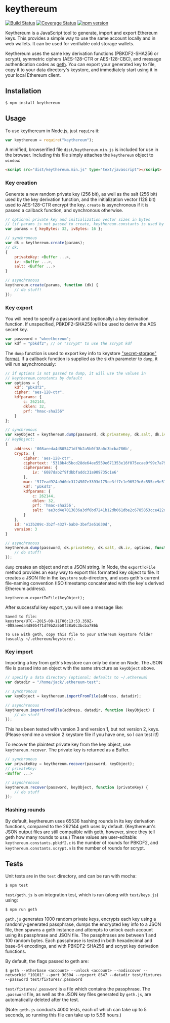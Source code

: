 keythereum
==========

[![Build Status](https://travis-ci.org/ethereumjs/keythereum.svg?branch=master)](https://travis-ci.org/ethereumjs/keythereum)
[![Coverage Status](https://coveralls.io/repos/ethereumjs/keythereum/badge.svg?branch=master&service=github)](https://coveralls.io/github/ethereumjs/keythereum?branch=master)
[![npm version](https://badge.fury.io/js/keythereum.svg)](http://badge.fury.io/js/keythereum)

Keythereum is a JavaScript tool to generate, import and export Ethereum keys.  This provides a simple way to use the same account locally and in web wallets.  It can be used for verifiable cold storage wallets.

Keythereum uses the same key derivation functions (PBKDF2-SHA256 or scrypt), symmetric ciphers (AES-128-CTR or AES-128-CBC), and message authentication codes as [geth](https://github.com/ethereum/go-ethereum).  You can export your generated key to file, copy it to your data directory's keystore, and immediately start using it in your local Ethereum client.

Installation
------------

    $ npm install keythereum

Usage
-----

To use keythereum in Node.js, just `require` it:
```javascript
var keythereum = require("keythereum");
```
A minified, browserified file `dist/keythereum.min.js` is included for use in the browser.  Including this file simply attaches the `keythereum` object to `window`:
```html
<script src="dist/keythereum.min.js" type="text/javascript"></script>
```

### Key creation

Generate a new random private key (256 bit), as well as the salt (256 bit) used by the key derivation function, and the initialization vector (128 bit) used to AES-128-CTR encrypt the key.  `create` is asynchronous if it is passed a callback function, and synchronous otherwise.
```javascript
// optional private key and initialization vector sizes in bytes
// (if params is not passed to create, keythereum.constants is used by default)
var params = { keyBytes: 32, ivBytes: 16 };

// synchronous
var dk = keythereum.create(params);
// dk:
{
    privateKey: <Buffer ...>,
    iv: <Buffer ...>,
    salt: <Buffer ...>
}

// asynchronous
keythereum.create(params, function (dk) {
    // do stuff!
});
```

### Key export

You will need to specify a password and (optionally) a key derivation function.  If unspecified, PBKDF2-SHA256 will be used to derive the AES secret key.
```javascript
var password = "wheethereum";
var kdf = "pbkdf2"; // or "scrypt" to use the scrypt kdf
```
The `dump` function is used to export key info to keystore ["secret-storage" format](https://github.com/ethereum/wiki/wiki/Web3-Secret-Storage-Definition).  If a callback function is supplied as the sixth parameter to `dump`, it will run asynchronously:
```javascript
// if options is not passed to dump, it will use the values in
// keythereum.constants by default
var options = {
    kdf: "pbkdf2",
    cipher: "aes-128-ctr",
    kdfparams: {
        c: 262144,
        dklen: 32,
        prf: "hmac-sha256"
    }
};

// synchronous
var keyObject = keythereum.dump(password, dk.privateKey, dk.salt, dk.iv, options);
// keyObject:
{
    address: '008aeeda4d805471df9b2a5b0f38a0c3bcba786b',
    Crypto: {
        cipher: 'aes-128-ctr',
        ciphertext: '5318b4d5bcd28de64ee5559e671353e16f075ecae9f99c7a79a38af5f869aa46',
        cipherparams: {
            iv: '6087dab2f9fdbbfaddc31a909735c1e6'
        },
        mac: '517ead924a9d0dc3124507e3393d175ce3ff7c1e96529c6c555ce9e51205e9b2',
        kdf: 'pbkdf2',
        kdfparams: {
            c: 262144,
            dklen: 32,
            prf: 'hmac-sha256',
            salt: 'ae3cd4e7013836a3df6bd7241b12db061dbe2c6785853cce422d148a624ce0bd'
        }
    },
    id: 'e13b209c-3b2f-4327-bab0-3bef2e51630d',
    version: 3
}

// asynchronous
keythereum.dump(password, dk.privateKey, dk.salt, dk.iv, options, function (keyObject) {
    // do stuff!
});
```
`dump` creates an object and not a JSON string.  In Node, the `exportToFile` method provides an easy way to export this formatted key object to file.  It creates a JSON file in the `keystore` sub-directory, and uses geth's current file-naming convention (ISO timestamp concatenated with the key's derived Ethereum address).
```
keythereum.exportToFile(keyObject);
```
After successful key export, you will see a message like:
```
Saved to file:
keystore/UTC--2015-08-11T06:13:53.359Z--008aeeda4d805471df9b2a5b0f38a0c3bcba786b

To use with geth, copy this file to your Ethereum keystore folder
(usually ~/.ethereum/keystore).
```

### Key import

Importing a key from geth's keystore can only be done on Node.  The JSON file is parsed into an object with the same structure as `keyObject` above.
```javascript
// specify a data directory (optional; defaults to ~/.ethereum)
var datadir = "/home/jack/.ethereum-test";

// synchronous
var keyObject = keythereum.importFromFile(address, datadir);

// asynchronous
keythereum.importFromFile(address, datadir, function (keyObject) {
    // do stuff
});
```
This has been tested with version 3 and version 1, but not version 2, keys.  (Please send me a version 2 keystore file if you have one, so I can test it!)

To recover the plaintext private key from the key object, use `keythereum.recover`.  The private key is returned as a Buffer.
```javascript
// synchronous
var privateKey = keythereum.recover(password, keyObject);
// privateKey:
<Buffer ...>

// asynchronous
keythereum.recover(password, keyObject, function (privateKey) {
    // do stuff
});
```

### Hashing rounds

By default, keythereum uses 65536 hashing rounds in its key derivation functions, compared to the 262144 geth uses by default.  (Keythereum's JSON output files are still compatible with geth, however, since they tell geth how many rounds to use.)  These values are user-editable: `keythereum.constants.pbkdf2.c` is the number of rounds for PBKDF2, and `keythereum.constants.scrypt.n` is the number of rounds for scrypt.

Tests
-----

Unit tests are in the `test` directory, and can be run with mocha:

    $ npm test

`test/geth.js` is an integration test, which is run (along with `test/keys.js`) using:

    $ npm run geth

`geth.js` generates 1000 random private keys, encrypts each key using a randomly-generated passphrase, dumps the encrypted key info to a JSON file, then spawns a geth instance and attempts to unlock each account using its passphrase and JSON file.  The passphrases are between 1 and 100 random bytes.  Each passphrase is tested in both hexadecimal and base-64 encodings, and with PBKDF2-SHA256 and scrypt key derivation functions.

By default, the flags passed to geth are:

    $ geth --etherbase <account> --unlock <account> --nodiscover --networkid "10101" --port 30304 --rpcport 8547 --datadir test/fixtures --password test/fixtures/.password

`test/fixtures/.password` is a file which contains the passphrase.  The `.password` file, as well as the JSON key files generated by `geth.js`, are automatically deleted after the test.

(Note: `geth.js` conducts 4000 tests, each of which can take up to 5 seconds, so running this file can take up to 5.56 hours.)
